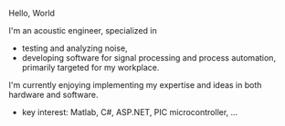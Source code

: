 Hello, World

I'm an acoustic engineer, specialized in
- testing and analyzing noise,
- developing software for signal processing and process automation, primarily targeted for my workplace.

I'm currently enjoying implementing my expertise and ideas in both hardware and software. 

- key interest: Matlab, C#, ASP.NET, PIC microcontroller, ...


<!---
jongpwc/jongpwc is a ✨ special ✨ repository because its `README.md` (this file) appears on your GitHub profile.
You can click the Preview link to take a look at your changes.
--->

